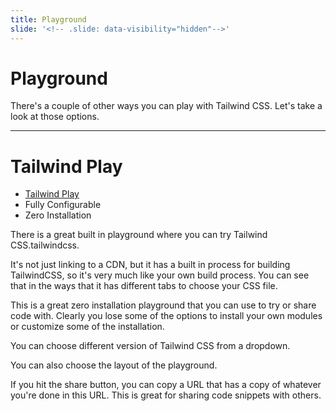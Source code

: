 ```yaml
---
title: Playground
slide: '<!-- .slide: data-visibility="hidden"-->'
---
```


<!-- .slide: data-state="layout-title" class="bg-dark"-->

# Playground

> >

There's a couple of other ways you can play with Tailwind CSS. Let's take a look at those options.

---

# Tailwind Play

- [Tailwind Play](https://play.tailwindcss.com/)
- Fully Configurable
- Zero Installation

> >

There is a great built in playground where you can try Tailwind CSS.tailwindcss.

It's not just linking to a CDN, but it has a built in process for building TailwindCSS, so it's very much like your own build process. You can see that in the ways that it has different tabs to choose your CSS file.

This is a great zero installation playground that you can use to try or share code with. Clearly you lose some of the options to install your own modules or customize some of the installation.

You can choose different version of Tailwind CSS from a dropdown.

You can also choose the layout of the playground.

If you hit the share button, you can copy a URL that has a copy of whatever you're done in this URL. This is great for sharing code snippets with others.
